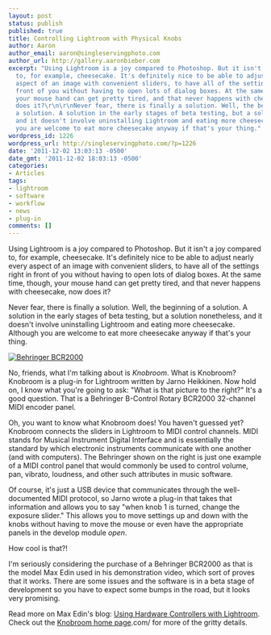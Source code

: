 ```yaml
---
layout: post
status: publish
published: true
title: Controlling Lightroom with Physical Knobs
author: Aaron
author_email: aaron@singleservingphoto.com
author_url: http://gallery.aaronbieber.com
excerpt: "Using Lightroom is a joy compared to Photoshop. But it isn't a joy compared
  to, for example, cheesecake. It's definitely nice to be able to adjust nearly every
  aspect of an image with convenient sliders, to have all of the settings right in
  front of you without having to open lots of dialog boxes. At the same time, though,
  your mouse hand can get pretty tired, and that never happens with cheesecake, now
  does it?\r\n\r\nNever fear, there is finally a solution. Well, the beginning of
  a solution. A solution in the early stages of beta testing, but a solution nonetheless,
  and it doesn't involve uninstalling Lightroom and eating more cheesecake. Although
  you are welcome to eat more cheesecake anyway if that's your thing."
wordpress_id: 1226
wordpress_url: http://singleservingphoto.com/?p=1226
date: '2011-12-02 13:03:13 -0500'
date_gmt: '2011-12-02 18:03:13 -0500'
categories:
- Articles
tags:
- lightroom
- software
- workflow
- news
- plug-in
comments: []
---
```

Using Lightroom is a joy compared to Photoshop. But it isn't a joy
compared to, for example, cheesecake. It's definitely nice to be able to
adjust nearly every aspect of an image with convenient sliders, to have
all of the settings right in front of you without having to open lots of
dialog boxes. At the same time, though, your mouse hand can get pretty
tired, and that never happens with cheesecake, now does it?

Never fear, there is finally a solution. Well, the beginning of a
solution. A solution in the early stages of beta testing, but a solution
nonetheless, and it doesn't involve uninstalling Lightroom and eating
more cheesecake. Although you are welcome to eat more cheesecake anyway
if that's your thing.<span id="more"></span><span id="more-1226"></span>

[![](http://singleservingphoto.com/wp-content/uploads/2011/12/BCR2000-P0245-Reflective-web-300x295.png "Behringer BCR2000")](http://singleservingphoto.com/wp-content/uploads/2011/12/BCR2000_P0245_Reflective_web.png)

No, friends, what I'm talking about is *Knobroom*. What is Knobroom?
Knobroom is a plug-in for Lightroom written by Jarno Heikkinen. Now hold
on, I know what you're going to ask: "What is that picture to the
right?" It's a good question. That is a Behringer B-Control Rotary
BCR2000 32-channel MIDI encoder panel.

Oh, you want to know what Knobroom does! You haven't guessed yet?
Knobroom connects the sliders in Lightroom to MIDI control channels.
MIDI stands for Musical Instrument Digital Interface and is essentially
the standard by which electronic instruments communicate with one
another (and with computers). The Behringer shown on the right is just
one example of a MIDI control panel that would commonly be used to
control volume, pan, vibrato, loudness, and other such attributes in
music software.

Of course, it's just a USB device that communicates through the
well-documented MIDI protocol, so Jarno wrote a plug-in that takes that
information and allows you to say "when knob 1 is turned, change the
exposure slider." This allows you to move settings up and down with the
knobs without having to move the mouse or even have the appropriate
panels in the develop module _open_.

How cool is that?!

I'm seriously considering the purchase of a Behringer BCR2000 as that is
the model Max Edin used in his demonstration video, which sort of proves
that it works. There are some issues and the software is in a beta stage
of development so you have to expect some bumps in the road, but it
looks very promising.

Read more on Max Edin's blog: [Using Hardware Controllers with
Lightroom](http://maxedin.net/2011/11/using-hardware-controllers-with-lightroom/).
Check out the [Knobroom home page](http://www.knobroom).com/ for more of
the gritty details.
